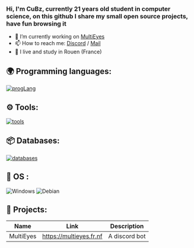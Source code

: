 ### Hi, I'm CuBz, currently 21 years old student in computer science, on this github I share my small open source projects, have fun browsing it 

- 🔭 I’m currently working on [MultiEyes](https://multieyes.fr.fr)
- 📫 How to reach me: [Discord](https://discord.gg/XPzVcsPWUA) / [Mail](developpement@cubz.yt)
- 🥖 I live and study in Rouen (France)


## 🌍 Programming languages:
[![progLang](https://skillicons.dev/icons?i=html,css,js,cs,php,py,nodejs,lua,dotnet,laravel,react,symfony,wordpress,github,git&theme=dark)](https://github.com/cubz1)


## ⚙️ Tools:

  [![tools](https://skillicons.dev/icons?i=vscode,visualstudio,idea&theme=dark)](https://github.com/cubz1)
    
  
## 📦 Databases:
 [![databases](https://skillicons.dev/icons?i=mysql,sqlserver&theme=dark)](https://github.com/cubz1)

## 🔧 OS :
 ![Windows](https://img.shields.io/badge/Windows-0078D6?style=for-the-badge&logo=windows&logoColor=white)
 ![Debian](https://img.shields.io/badge/Debian-A81D33?style=for-the-badge&logo=debian&logoColor=white)
 
## 🚩 Projects:
  | Name             | Link                              | Description                                                            |
  |------------------|-----------------------------------|------------------------------------------------------------------------|
  | MultiEyes       | https://multieyes.fr.nf            | A discord bot                         |
